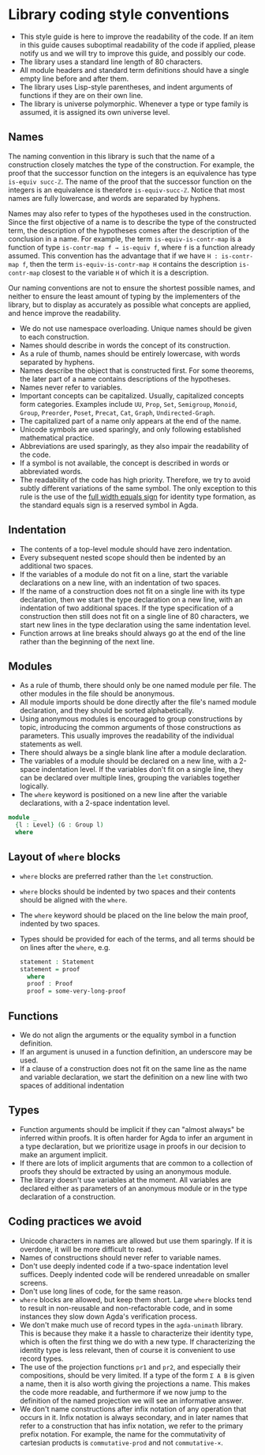 # Library coding style conventions

- This style guide is here to improve the readability of the code. If an item in
  this guide causes suboptimal readability of the code if applied, please notify
  us and we will try to improve this guide, and possibly our code.
- The library uses a standard line length of 80 characters.
- All module headers and standard term definitions should have a single empty
  line before and after them.
- The library uses Lisp-style parentheses, and indent arguments of functions if
  they are on their own line.
- The library is universe polymorphic. Whenever a type or type family is
  assumed, it is assigned its own universe level.

## Names

The naming convention in this library is such that the name of a construction
closely matches the type of the construction. For example, the proof that the
successor function on the integers is an equivalence has type `is-equiv succ-ℤ`.
The name of the proof that the successor function on the integers is an
equivalence is therefore `is-equiv-succ-ℤ`. Notice that most names are fully
lowercase, and words are separated by hyphens.

Names may also refer to types of the hypotheses used in the construction. Since
the first objective of a name is to describe the type of the constructed term,
the description of the hypotheses comes after the description of the conclusion
in a name. For example, the term `is-equiv-is-contr-map` is a function of type
`is-contr-map f → is-equiv f`, where `f` is a function already assumed. This
convention has the advantage that if we have `H : is-contr-map f`, then the term
`is-equiv-is-contr-map H` contains the description `is-contr-map` closest to the
variable `H` of which it is a description.

Our naming conventions are not to ensure the shortest possible names, and
neither to ensure the least amount of typing by the implementers of the library,
but to display as accurately as possible what concepts are applied, and hence
improve the readability.

- We do not use namespace overloading. Unique names should be given to each
  construction.
- Names should describe in words the concept of its construction.
- As a rule of thumb, names should be entirely lowercase, with words separated
  by hyphens.
- Names describe the object that is constructed first. For some theorems, the
  later part of a name contains descriptions of the hypotheses.
- Names never refer to variables.
- Important concepts can be capitalized. Usually, capitalized concepts form
  categories. Examples include `UU`, `Prop`, `Set`, `Semigroup`, `Monoid`,
  `Group`, `Preorder`, `Poset`, `Precat`, `Cat`, `Graph`, `Undirected-Graph`.
- The capitalized part of a name only appears at the end of the name.
- Unicode symbols are used sparingly, and only following established
  mathematical practice.
- Abbreviations are used sparingly, as they also impair the readability of the
  code.
- If a symbol is not available, the concept is described in words or abbreviated
  words.
- The readability of the code has high priority. Therefore, we try to avoid
  subtly different variations of the same symbol. The only exception to this
  rule is the use of the
  [full width equals sign](https://www.fileformat.info/info/unicode/char/ff1d/index.htm)
  for identity type formation, as the standard equals sign is a reserved symbol
  in Agda.

## Indentation

- The contents of a top-level module should have zero indentation.
- Every subsequent nested scope should then be indented by an additional two
  spaces.
- If the variables of a module do not fit on a line, start the variable
  declarations on a new line, with an indentation of two spaces.
- If the name of a construction does not fit on a single line with its type
  declaration, then we start the type declaration on a new line, with an
  indentation of two additional spaces. If the type specification of a
  construction then still does not fit on a single line of 80 characters, we
  start new lines in the type declaration using the same indentation level.
- Function arrows at line breaks should always go at the end of the line rather
  than the beginning of the next line.

## Modules

- As a rule of thumb, there should only be one named module per file. The other
  modules in the file should be anonymous.
- All module imports should be done directly after the file's named module
  declaration, and they should be sorted alphabetically.
- Using anonymous modules is encouraged to group constructions by topic,
  introducing the common arguments of those constructions as parameters. This
  usually improves the readability of the individual statements as well.
- There should always be a single blank line after a module declaration.
- The variables of a module should be declared on a new line, with a 2-space
  indentation level. If the variables don't fit on a single line, they can be
  declared over multiple lines, grouping the variables together logically.
- The `where` keyword is positioned on a new line after the variable
  declarations, with a 2-space indentation level.

```agda
module _
  {l : Level} (G : Group l)
  where
```

## Layout of `where` blocks

- `where` blocks are preferred rather than the `let` construction.
- `where` blocks should be indented by two spaces and their contents should be
  aligned with the `where`.
- The `where` keyword should be placed on the line below the main proof,
  indented by two spaces.
- Types should be provided for each of the terms, and all terms should be on
  lines after the `where`, e.g.

  ```agda
  statement : Statement
  statement = proof
    where
    proof : Proof
    proof = some-very-long-proof
  ```

## Functions

- We do not align the arguments or the equality symbol in a function definition.
- If an argument is unused in a function definition, an underscore may be used.
- If a clause of a construction does not fit on the same line as the name and
  variable declaration, we start the definition on a new line with two spaces of
  additional indentation

## Types

- Function arguments should be implicit if they can "almost always" be inferred
  within proofs. It is often harder for Agda to infer an argument in a type
  declaration, but we prioritize usage in proofs in our decision to make an
  argument implicit.
- If there are lots of implicit arguments that are common to a collection of
  proofs they should be extracted by using an anonymous module.
- The library doesn't use variables at the moment. All variables are declared
  either as parameters of an anonymous module or in the type declaration of a
  construction.

## Coding practices we avoid

- Unicode characters in names are allowed but use them sparingly. If it is
  overdone, it will be more difficult to read.
- Names of constructions should never refer to variable names.
- Don't use deeply indented code if a two-space indentation level suffices.
  Deeply indented code will be rendered unreadable on smaller screens.
- Don't use long lines of code, for the same reason.
- `where` blocks are allowed, but keep them short. Large `where` blocks tend to
  result in non-reusable and non-refactorable code, and in some instances they
  slow down Agda's verification process.
- We don't make much use of record types in the `agda-unimath` library. This is
  because they make it a hassle to characterize their identity type, which is
  often the first thing we do with a new type. If characterizing the identity
  type is less relevant, then of course it is convenient to use record types.
- The use of the projection functions `pr1` and `pr2`, and especially their
  compositions, should be very limited. If a type of the form `Σ A B` is given a
  name, then it is also worth giving the projections a name. This makes the code
  more readable, and furthermore if we now jump to the definition of the named
  projection we will see an informative answer.
- We don't name constructions after infix notation of any operation that occurs
  in it. Infix notation is always secondary, and in later names that refer to a
  construction that has infix notation, we refer to the primary prefix notation.
  For example, the name for the commutativity of cartesian products is
  `commutative-prod` and not `commutative-×`.

